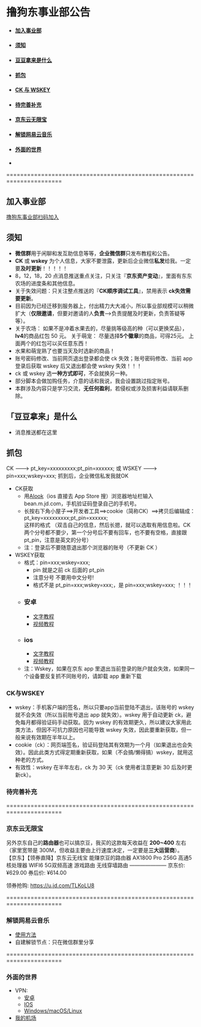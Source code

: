 # 撸狗东事业部公告

- #### [加入事业部](#加入事业部-1)
- #### [须知](#须知-1)
- #### [豆豆拿来是什么](#豆豆拿来是什么-1)
- #### [抓包](#抓包-1)
- #### [CK 与 WSKEY](#CK与WSKEY)
- #### [待完善补充](#待完善补充-1)
- #### [京东云无限宝](#京东云无限宝-1)
- #### [解锁网易云音乐](#解锁网易云音乐-1)
- #### [外面的世界](#外面的世界-1)
- 
======================================================================
## 加入事业部
   [撸狗东事业部扫码加入](https://www.aliyundrive.com/s/Rjk2GMReEm9)
## 须知
  * **微信群**用于闲聊和发互助信息等等，**企业微信群**只发布教程和公告。
  * **CK** 或 **wskey** 为个人信息，大家不要泄露，更新后企业微信**私发**给我。一定要**及时更新**！！！！！
  * 8，12，18，20 点消息推送重点关注，只关注『**京东资产变动**』，里面有东东农场的进度条和其他信息。
  * 关于失效问题：只关注整点推送的『**CK顺序调试工具**』，禁用表示 **ck失效需要更新**。
  * 目前因为已经迁移到服务器上，付出精力大大减小，所以事业部规模可以稍微扩大（**仅限邀请**，但要对邀请的人**负责**—>负责提醒及时更新，负责答疑等等）。
  * 关于农场： 如果不是冲着水果去的，尽量挑等级高的种（可以更换奖品），**lv4**的商品红包 50 元。 关于萌宠： 尽量选择**5个徽章**的商品，可得25元。 上面两个的红包可以买任意东西！
  * 水果和萌宠熟了也要当天及时选新的商品！
  * 账号密码修改、当前网页退出登录都会使 ck 失效；账号密码修改、当前 app 登录后获取 wskey 后又退出都会使 wskey 失效！！！
  * ck 或 wskey 选**一种方式即可**，不会就换另一种。
  * 部分脚本会做加购任务，介意的话和我说，我会设置跳过指定账号。
  * 本群涉及内容只是学习交流，**无任何盈利**，若侵权或涉及损害利益请联系删除。
## 「豆豆拿来」是什么
  * 消息推送都在这里
## 抓包
  CK ---> pt_key=xxxxxxxxx;pt_pin=xxxxxx; 或 WSKEY ---> pin=xxx;wskey=xxx; 抓到后，企业微信私发我就OK
* CK获取
  * 用[Alook](https://coolapk.com/apk/alook.browser)（ios 直接去 App Store 搜）浏览器地址栏输入 bean.m.jd.com，手机验证码登录自己的手机号。  
  * 长按右下角小屋子==>开发者工具==>cookie（简称CK）==>拷贝后编辑成： \
    pt_key=xxxxxxxxx;pt_pin=xxxxxx; \
    这样的格式 （双击自己的信息，然后长摁，就可以选取有用信息啦。CK两个分号都不要少，第一个分号后不要有回车，也不要有空格，直接跟pt_pin，注意是英文的分号）
  * 注：登录后不要随意退出那个浏览器的账号（不更新 CK ）
* WSKEY获取
  * 格式：pin=xxx;wskey=xxx;
    * pin 就是之前 ck 后面的 pt_pin
    * 注意分号 不要用中文分号!
    * 格式不是 pt_pin=xxx;wskey=xxx;，是 pin=xxx;wskey=xxx; ！！！
  * ### 安卓
    * [文字教程](https://blog.csdn.net/u012954039/article/details/120178959)
    * [视频教程](https://www.aliyundrive.com/s/71X7xPFnKfr)
  * ### ios
    * [文字教程](https://www.azurew.com/%E8%BF%90%E7%BB%B4%E5%B7%A5%E5%85%B7/8528.html)
    * [视频教程](https://www.aliyundrive.com/s/3CVKmxEBHjX)
  * 注：Wskey，如果在京东 app 里退出当前登录的账户就会失效，如果同一个设备要反复抓不同账号的，请卸载 app 重新下载
### CK与WSKEY
  * wskey：手机客户端的签名，所以只要app当前登陆不退出，该账号的 wskey 就不会失效（所以当前账号退出 app 就失效）。wskey 用于自动更新 ck，避免每月都得验证码手动获取。因为 wskey 的有效期更久，所以建议大家用此类方法，但因不可抗力原因也可能导致 wskey 失效，因此要重新获取，但一般来说有效期在半年以上。
  * cookie（ck）：网页端签名，验证码登陆其有效期为一个月（如果退出也会失效）。因此此类方式得定期重新获取，如果（不会搞/懒得搞）wskey，就用这种老的方式。
  * 有效性：wskey 在半年左右，ck 为 30 天（ck 使用者注意更新 30 后及时更新ck）。
### 待完善补充

======================================================================
### 京东云无限宝
另外京东自己的**路由器**也可以搞京豆，我买的这款每天收益在 **200~400** 左右（家里宽带是 300M，但收益主要由上行速度决定，一定要是**三大运营商**）。\
【京东】【领券直降】京东云无线宝 能赚京豆的路由器 AX1800 Pro 256G 高通5核处理器 WIFI6 5G双频高速 游戏路由 无线穿墙路由 
———————
京东价: ¥629.00
券后价: ¥614.00

领券抢购: https://u.jd.com/TLKoLU8

======================================================================
### 解锁网易云音乐
* [使用方法](https://lolico.me/2020/03/23/%E8%A7%A3%E9%94%81%E7%BD%91%E6%98%93%E4%BA%91%E9%9F%B3%E4%B9%90/)
* 自建解锁节点：只在微信群里分享

======================================================================
### 外面的世界
 * VPN: 
   * [安卓](https://github.com/Kr328/ClashForAndroid/releases)  
   * [IOS](https://apps.apple.com/us/app/shadowrocket/id932747118)  
   * [Windows/macOS/Linux](https://github.com/Fndroid/clash_for_windows_pkg/releases)
* [我的机场](https://www.easy2022.com/auth/register?code=k4qb)
